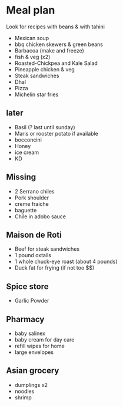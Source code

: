 # Meal plan

Look for recipes with beans & with tahini

- Mexican soup
- bbq chicken skewers & green beans
- Barbacoa (make and freeze)
- fish & veg (x2)
- Roasted-Chickpea and Kale Salad
- Pineapple chicken & veg
- Steak sandwiches
- Dhal
- Pizza
- Michelin star fries

## later

- Basil (? last until sunday)
- Maris or rooster potato if available
- bocconcini
- Honey
- ice cream
- KD

## Missing

- 2 Serrano chiles
- Pork shoulder
- creme fraiche
- baguette
- Chile in adobo sauce

## Maison de Roti

- Beef for steak sandwiches
- 1 pound oxtails
- 1 whole chuck-eye roast (about 4 pounds)
- Duck fat for frying (if not too $$)

## Spice store

- Garlic Powder

## Pharmacy

- baby salinex
- baby cream for day care
- refill wipes for home
- large envelopes

## Asian grocery

- dumplings x2
- noodles
- shrimp
